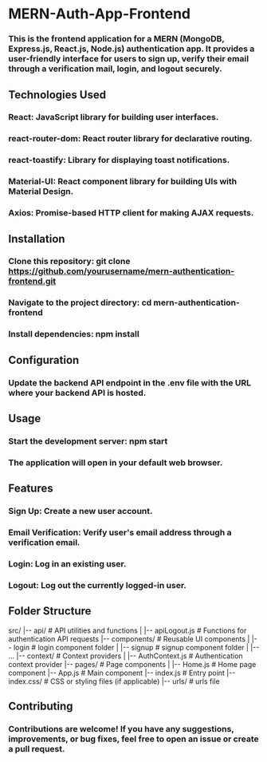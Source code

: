 # MERN-Auth-App-Frontend

### This is the frontend application for a MERN (MongoDB, Express.js, React.js, Node.js) authentication app. It provides a user-friendly interface for users to sign up, verify their email through a verification mail, login, and logout securely.

## Technologies Used

### React: JavaScript library for building user interfaces.
### react-router-dom: React router library for declarative routing.
### react-toastify: Library for displaying toast notifications.
### Material-UI: React component library for building UIs with Material Design.
### Axios: Promise-based HTTP client for making AJAX requests.

## Installation

### Clone this repository: git clone https://github.com/yourusername/mern-authentication-frontend.git
### Navigate to the project directory: cd mern-authentication-frontend
### Install dependencies: npm install

## Configuration

### Update the backend API endpoint in the .env file with the URL where your backend API is hosted.

## Usage

### Start the development server: npm start
### The application will open in your default web browser.

## Features

### Sign Up: Create a new user account.
### Email Verification: Verify user's email address through a verification email.
### Login: Log in an existing user.
### Logout: Log out the currently logged-in user.

## Folder Structure

src/
|-- api/                   # API utilities and functions
|   |-- apiLogout.js       # Functions for authentication API requests
|-- components/            # Reusable UI components
|   |-- login              # login component folder
|   |-- signup             # signup component folder
|   |-- ...
|-- context/               # Context providers
|   |-- AuthContext.js     # Authentication context provider
|-- pages/                 # Page components
|   |-- Home.js            # Home page component
|-- App.js                 # Main component
|-- index.js               # Entry point
|-- index.css/             # CSS or styling files (if applicable)
|-- urls/                  # urls file

## Contributing

### Contributions are welcome! If you have any suggestions, improvements, or bug fixes, feel free to open an issue or create a pull request.



